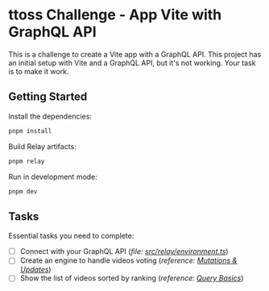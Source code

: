 # ttoss Challenge - App Vite with GraphQL API

This is a challenge to create a Vite app with a GraphQL API. This project has an initial setup with Vite and a GraphQL API, but it's not working. Your task is to make it work.

## Getting Started

Install the dependencies:

```bash
pnpm install
```

Build Relay artifacts:

```bash
pnpm relay
```

Run in development mode:

```bash
pnpm dev
```

## Tasks

Essential tasks you need to complete:

- [ ] Connect with your GraphQL API (_file: [src/relay/environment.ts](./src/relay/environment.ts)_)
- [ ] Create an engine to handle videos voting (_reference: [Mutations & Updates](https://relay.dev/docs/tutorial/mutations-updates/)_)
- [ ] Show the list of videos sorted by ranking (_reference: [Query Basics](https://relay.dev/docs/tutorial/queries-1/)_)
